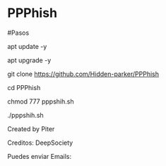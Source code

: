 # PPPhish

#Pasos

apt update -y

apt upgrade -y 

git clone https://github.com/Hidden-parker/PPPhish

cd PPPhish

chmod 777 pppshih.sh

./pppshih.sh

Created by Piter

Creditos: DeepSociety

Puedes enviar Emails: 

<a href="https://www.youtube.com/channel/UCSJ0FKKF-tUeu_Oa-1Z07lA"></a>
